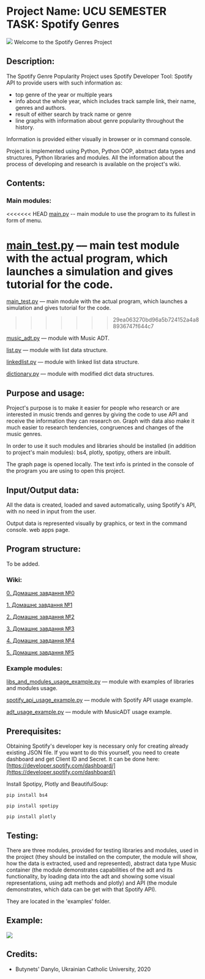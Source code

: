 # Project Name: UCU SEMESTER TASK: Spotify Genres
![](https://github.com/Dranixia/UCU-Semester-Work/blob/master/docs/logo.png)
Welcome to the Spotify Genres Project

## Description: 
The Spotify Genre Popularity Project uses Spotify Developer Tool: Spotify API to provide users with such information as:

* top genre of the year or multiple years
* info about the whole year, which includes track sample link, their name, genres and authors.
* result of either search by track name or genre
* line graphs with information about genre popularity throughout the history.
  
Information is provided either visually in browser or in command console.

Project is implemented using Python, Python OOP, abstract data types and structures, Python libraries and modules.
All the information about the process of developing and research is available on the project's wiki.
## Contents:
### Main modules:
<<<<<<< HEAD
[main.py]() -- main module to use the program to its fullest in form of menu.

[main_test.py](https://github.com/Dranixia/UCU-Semester-Work/blob/master/modules/main_test.py) –– main test module with the actual program, which launches a simulation and gives tutorial for the code.
=======
[main_test.py](https://github.com/Dranixia/UCU-Semester-Work/blob/master/modules/main_test.py) –– main module with the actual program, which launches a simulation and gives tutorial for the code.
>>>>>>> 29ea063270bd96a5b724152a4a88936747f644c7

[music_adt.py](https://github.com/Dranixia/UCU-Semester-Work/blob/master/modules/music_adt.py) –– module with Music ADT.

[list.py](https://github.com/Dranixia/UCU-Semester-Work/blob/master/modules/list.py) –– module with list data structure.

[linkedlist.py](https://github.com/Dranixia/UCU-Semester-Work/blob/master/modules/linkedlist.py) –– module with linked list data structure.

[dictionary.py](https://github.com/Dranixia/UCU-Semester-Work/blob/master/modules/dictionary.py) –– module with modified dict data structures.

## Purpose and usage: 
Project's purpose is to make it easier for people who research or are interested in music trends and genres by giving the code to 
use API and receive the information they can research on. Graph with data also 
make it much easier to research tendencies, congruences and changes of the music genres.

In order to use it such modules and libraries should be installed (in addition to project's main modules):
bs4, plotly, spotipy, others are inbuilt.

The graph page is opened locally. The text info is printed in the console of the program you are using to open this project.

## Input/Output data:
All the data is created, loaded and saved automatically, using Spotify's API, with no need in input from the user. 

Output data is represented visually by graphics, or text in the command console.
web apps page.

## Program structure:
To be added.

### Wiki: 
[0. Домашнє завдання №0](https://github.com/Dranixia/UCU-Semester-Work/wiki/%D0%94%D0%97-0)

[1. Домашнє завдання №1](https://github.com/Dranixia/UCU-Semester-Work/wiki/%D0%94%D0%97-1)

[2. Домашнє завдання №2](https://github.com/Dranixia/UCU-Semester-Work/wiki/%D0%94%D0%97-2)

[3. Домашнє завдання №3](https://github.com/Dranixia/UCU-Semester-Work/wiki/%D0%94%D0%97-3)

[4. Домашнє завдання №4](https://github.com/Dranixia/UCU-Semester-Work/wiki/%D0%94%D0%97-4)

[5. Домашнє завдання №5](https://github.com/Dranixia/UCU-Semester-Work/wiki/%D0%94%D0%97-5)

### Example modules:
[libs_and_modules_usage_example.py](https://github.com/Dranixia/UCU-Semester-Work/blob/master/example/lib_and_module_usage_example.py) –– module with examples of libraries and modules usage.

[spotify_api_usage_example.py](https://github.com/Dranixia/UCU-Semester-Work/blob/master/example/spotify_api_usage_example.py) –– module with Spotify API usage example.

[adt_usage_example.py](https://github.com/Dranixia/UCU-Semester-Work/blob/master/modules/adt_usage_example.py) –– module with MusicADT usage example.

## Prerequisites: 
Obtaining Spotify's developer key is necessary only for creating already existing JSON file. If you want to do this yourself, you need to create dashboard and get Client ID and Secret. It can be done here: [https://developer.spotify.com/dashboard/](https://developer.spotify.com/dashboard/)

Install Spotipy, Plotly and BeautifulSoup:

``` pip install bs4 ```

``` pip install spotipy ```

``` pip install plotly ```

## Testing:
There are three modules, provided for testing libraries and modules, used in the project (they should be installed 
on the computer, the module will show, how the data is extracted, used and represented), 
abstract data type Music container (the module demonstrates capabilities of the adt and its functionality, by 
loading data into the adt and showing some visual representations, using adt methods and plotly) and API (the module 
demonstrates, which data can be get with that Spotify API).

They are located in the 'examples' folder. 

## Example:
![](https://github.com/Dranixia/UCU-Semester-Work/blob/master/docs/Example.png)

## Credits: 
- Butynets' Danylo, Ukrainian Catholic University, 2020
